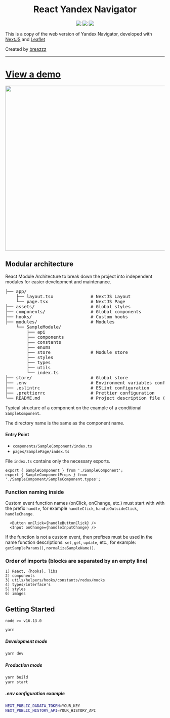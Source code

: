 <h1 align="center">React Yandex Navigator</h1>

<p align="center">

<img src="https://img.shields.io/badge/nextjs-13.4.5-black" >
<img src="https://img.shields.io/badge/leaflet-1.9.4-green" >
<img src="https://img.shields.io/badge/typescript-5.1.3-blue" >

</p>

This is a copy of the web version of Yandex Navigator, developed with [NextJS](https://nextjs.org/) and [Leaflet](https://leafletjs.com/)

Created by [breazzz](https://github.com/Breazzz)

---

# [View a demo](https://github.com/Breazzz)

<img width="520" src="./public/yamap.gif" >

## Modular architecture

React Module Architecture to break down the project into independent modules for easier development and maintenance.

<pre>
├── app/
    ├── layout.tsx              # NextJS Layout
    └── page.tsx                # NextJS Page
├── assets/                     # Global styles
├── components/                 # Global components
├── hooks/                      # Custom hooks
├── modules/                    # Modules
    └── SampleModule/
        ├── api
        ├── components
        ├── constants
        ├── enums
        ├── store               # Module store
        ├── styles
        ├── types
        ├── utils
        └── index.ts
├── store/                      # Global store
├── .env                        # Environment variables configuration file
├── .eslintrc                   # ESLint configuration
├── .prettierrc                 # Prettier configuration
└── README.md                   # Project description file (you are reading it right now)
</pre>

Typical structure of a component on the example of a conditional `SampleComponent`.

The directory name is the same as the component name.

#### Entry Point

- `components/SampleComponent/index.ts`
- `pages/SamplePage/index.ts`

File `index.ts` contains only the necessary exports.

```tsx
export { SampleComponent } from './SampleComponent';
export { SampleComponentProps } from './SampleComponent/SampleComponent.types';
```

### Function naming inside

Custom event function names (onClick, onChange, etc.) must start with
with the prefix `handle`, for example `handleClick`, `handleOutsideClick`, `handleChange`.

```tsx
  <Button onClick={handleButtonClick} />
  <Input onChange={handleInputChange} />
```

If the function is not a custom event, then prefixes must be used in the name
function descriptions: `set`, `get`, `update`, etc., for example: `getSampleParams()`, `normalizeSampleName()`.

### Order of imports (blocks are separated by an empty line)

```
1) React, {hooks}, libs
2) components
3) utils/helpers/hooks/constants/redux/mocks
4) types/interface's
5) styles
6) images
```

## Getting Started

`node >= v16.13.0`

```bash
yarn
```

##### Development mode
```bash
yarn dev
```

##### Production mode
```bash
yarn build
yarn start
```
##### .env configuration example

```bash
NEXT_PUBLIC_DADATA_TOKEN=YOUR_KEY
NEXT_PUBLIC_HISTORY_API=YOUR_HISTORY_API
```